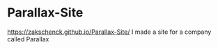 # Parallax-Site
https://zakschenck.github.io/Parallax-Site/
I made a site for a company called Parallax
